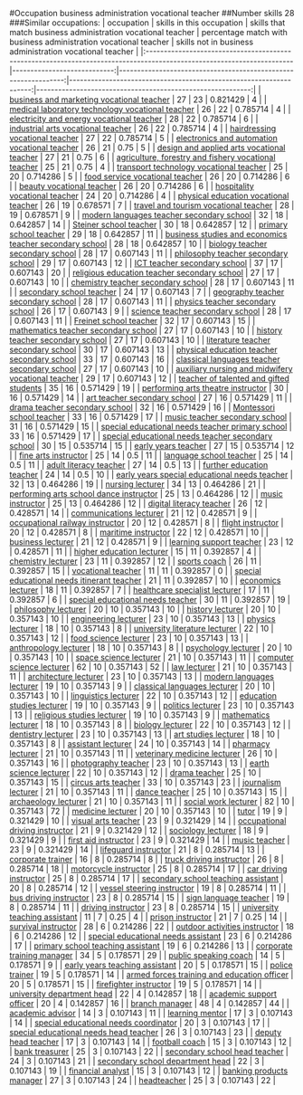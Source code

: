 #Occupation business administration vocational teacher
##Number skills 28
###Similar occupations:
| occupation                                                                                                            |   skills in this occupation |   skills that match business administration vocational teacher |   percentage match with business administration vocational teacher |   skills not in business administration vocational teacher |
|:----------------------------------------------------------------------------------------------------------------------|----------------------------:|---------------------------------------------------------------:|-------------------------------------------------------------------:|-----------------------------------------------------------:|
| [business and marketing vocational teacher](business_and_marketing_vocational_teacher.md)                             |                          27 |                                                             23 |                                                           0.821429 |                                                          4 |
| [medical laboratory technology vocational teacher](medical_laboratory_technology_vocational_teacher.md)               |                          26 |                                                             22 |                                                           0.785714 |                                                          4 |
| [electricity and energy vocational teacher](electricity_and_energy_vocational_teacher.md)                             |                          28 |                                                             22 |                                                           0.785714 |                                                          6 |
| [industrial arts vocational teacher](industrial_arts_vocational_teacher.md)                                           |                          26 |                                                             22 |                                                           0.785714 |                                                          4 |
| [hairdressing vocational teacher](hairdressing_vocational_teacher.md)                                                 |                          27 |                                                             22 |                                                           0.785714 |                                                          5 |
| [electronics and automation vocational teacher](electronics_and_automation_vocational_teacher.md)                     |                          26 |                                                             21 |                                                           0.75     |                                                          5 |
| [design and applied arts vocational teacher](design_and_applied_arts_vocational_teacher.md)                           |                          27 |                                                             21 |                                                           0.75     |                                                          6 |
| [agriculture, forestry and fishery vocational teacher](agriculture,_forestry_and_fishery_vocational_teacher.md)       |                          25 |                                                             21 |                                                           0.75     |                                                          4 |
| [transport technology vocational teacher](transport_technology_vocational_teacher.md)                                 |                          25 |                                                             20 |                                                           0.714286 |                                                          5 |
| [food service vocational teacher](food_service_vocational_teacher.md)                                                 |                          26 |                                                             20 |                                                           0.714286 |                                                          6 |
| [beauty vocational teacher](beauty_vocational_teacher.md)                                                             |                          26 |                                                             20 |                                                           0.714286 |                                                          6 |
| [hospitality vocational teacher](hospitality_vocational_teacher.md)                                                   |                          24 |                                                             20 |                                                           0.714286 |                                                          4 |
| [physical education vocational teacher](physical_education_vocational_teacher.md)                                     |                          26 |                                                             19 |                                                           0.678571 |                                                          7 |
| [travel and tourism vocational teacher](travel_and_tourism_vocational_teacher.md)                                     |                          28 |                                                             19 |                                                           0.678571 |                                                          9 |
| [modern languages teacher secondary school](modern_languages_teacher_secondary_school.md)                             |                          32 |                                                             18 |                                                           0.642857 |                                                         14 |
| [Steiner school teacher](Steiner_school_teacher.md)                                                                   |                          30 |                                                             18 |                                                           0.642857 |                                                         12 |
| [primary school teacher](primary_school_teacher.md)                                                                   |                          29 |                                                             18 |                                                           0.642857 |                                                         11 |
| [business studies and economics teacher secondary school](business_studies_and_economics_teacher_secondary_school.md) |                          28 |                                                             18 |                                                           0.642857 |                                                         10 |
| [biology teacher secondary school](biology_teacher_secondary_school.md)                                               |                          28 |                                                             17 |                                                           0.607143 |                                                         11 |
| [philosophy teacher secondary school](philosophy_teacher_secondary_school.md)                                         |                          29 |                                                             17 |                                                           0.607143 |                                                         12 |
| [ICT teacher secondary school](ICT_teacher_secondary_school.md)                                                       |                          37 |                                                             17 |                                                           0.607143 |                                                         20 |
| [religious education teacher secondary school](religious_education_teacher_secondary_school.md)                       |                          27 |                                                             17 |                                                           0.607143 |                                                         10 |
| [chemistry teacher secondary school](chemistry_teacher_secondary_school.md)                                           |                          28 |                                                             17 |                                                           0.607143 |                                                         11 |
| [secondary school teacher](secondary_school_teacher.md)                                                               |                          24 |                                                             17 |                                                           0.607143 |                                                          7 |
| [geography teacher secondary school](geography_teacher_secondary_school.md)                                           |                          28 |                                                             17 |                                                           0.607143 |                                                         11 |
| [physics teacher secondary school](physics_teacher_secondary_school.md)                                               |                          26 |                                                             17 |                                                           0.607143 |                                                          9 |
| [science teacher secondary school](science_teacher_secondary_school.md)                                               |                          28 |                                                             17 |                                                           0.607143 |                                                         11 |
| [Freinet school teacher](Freinet_school_teacher.md)                                                                   |                          32 |                                                             17 |                                                           0.607143 |                                                         15 |
| [mathematics teacher secondary school](mathematics_teacher_secondary_school.md)                                       |                          27 |                                                             17 |                                                           0.607143 |                                                         10 |
| [history teacher secondary school](history_teacher_secondary_school.md)                                               |                          27 |                                                             17 |                                                           0.607143 |                                                         10 |
| [literature teacher secondary school](literature_teacher_secondary_school.md)                                         |                          30 |                                                             17 |                                                           0.607143 |                                                         13 |
| [physical education teacher secondary school](physical_education_teacher_secondary_school.md)                         |                          33 |                                                             17 |                                                           0.607143 |                                                         16 |
| [classical languages teacher secondary school](classical_languages_teacher_secondary_school.md)                       |                          27 |                                                             17 |                                                           0.607143 |                                                         10 |
| [auxiliary nursing and midwifery vocational teacher](auxiliary_nursing_and_midwifery_vocational_teacher.md)           |                          29 |                                                             17 |                                                           0.607143 |                                                         12 |
| [teacher of talented and gifted students](teacher_of_talented_and_gifted_students.md)                                 |                          35 |                                                             16 |                                                           0.571429 |                                                         19 |
| [performing arts theatre instructor](performing_arts_theatre_instructor.md)                                           |                          30 |                                                             16 |                                                           0.571429 |                                                         14 |
| [art teacher secondary school](art_teacher_secondary_school.md)                                                       |                          27 |                                                             16 |                                                           0.571429 |                                                         11 |
| [drama teacher secondary school](drama_teacher_secondary_school.md)                                                   |                          32 |                                                             16 |                                                           0.571429 |                                                         16 |
| [Montessori school teacher](Montessori_school_teacher.md)                                                             |                          33 |                                                             16 |                                                           0.571429 |                                                         17 |
| [music teacher secondary school](music_teacher_secondary_school.md)                                                   |                          31 |                                                             16 |                                                           0.571429 |                                                         15 |
| [special educational needs teacher primary school](special_educational_needs_teacher_primary_school.md)               |                          33 |                                                             16 |                                                           0.571429 |                                                         17 |
| [special educational needs teacher secondary school](special_educational_needs_teacher_secondary_school.md)           |                          30 |                                                             15 |                                                           0.535714 |                                                         15 |
| [early years teacher](early_years_teacher.md)                                                                         |                          27 |                                                             15 |                                                           0.535714 |                                                         12 |
| [fine arts instructor](fine_arts_instructor.md)                                                                       |                          25 |                                                             14 |                                                           0.5      |                                                         11 |
| [language school teacher](language_school_teacher.md)                                                                 |                          25 |                                                             14 |                                                           0.5      |                                                         11 |
| [adult literacy teacher](adult_literacy_teacher.md)                                                                   |                          27 |                                                             14 |                                                           0.5      |                                                         13 |
| [further education teacher](further_education_teacher.md)                                                             |                          24 |                                                             14 |                                                           0.5      |                                                         10 |
| [early years special educational needs teacher](early_years_special_educational_needs_teacher.md)                     |                          32 |                                                             13 |                                                           0.464286 |                                                         19 |
| [nursing lecturer](nursing_lecturer.md)                                                                               |                          34 |                                                             13 |                                                           0.464286 |                                                         21 |
| [performing arts school dance instructor](performing_arts_school_dance_instructor.md)                                 |                          25 |                                                             13 |                                                           0.464286 |                                                         12 |
| [music instructor](music_instructor.md)                                                                               |                          25 |                                                             13 |                                                           0.464286 |                                                         12 |
| [digital literacy teacher](digital_literacy_teacher.md)                                                               |                          26 |                                                             12 |                                                           0.428571 |                                                         14 |
| [communications lecturer](communications_lecturer.md)                                                                 |                          21 |                                                             12 |                                                           0.428571 |                                                          9 |
| [occupational railway instructor](occupational_railway_instructor.md)                                                 |                          20 |                                                             12 |                                                           0.428571 |                                                          8 |
| [flight instructor](flight_instructor.md)                                                                             |                          20 |                                                             12 |                                                           0.428571 |                                                          8 |
| [maritime instructor](maritime_instructor.md)                                                                         |                          22 |                                                             12 |                                                           0.428571 |                                                         10 |
| [business lecturer](business_lecturer.md)                                                                             |                          21 |                                                             12 |                                                           0.428571 |                                                          9 |
| [learning support teacher](learning_support_teacher.md)                                                               |                          23 |                                                             12 |                                                           0.428571 |                                                         11 |
| [higher education lecturer](higher_education_lecturer.md)                                                             |                          15 |                                                             11 |                                                           0.392857 |                                                          4 |
| [chemistry lecturer](chemistry_lecturer.md)                                                                           |                          23 |                                                             11 |                                                           0.392857 |                                                         12 |
| [sports coach](sports_coach.md)                                                                                       |                          26 |                                                             11 |                                                           0.392857 |                                                         15 |
| [vocational teacher](vocational_teacher.md)                                                                           |                          11 |                                                             11 |                                                           0.392857 |                                                          0 |
| [special educational needs itinerant teacher](special_educational_needs_itinerant_teacher.md)                         |                          21 |                                                             11 |                                                           0.392857 |                                                         10 |
| [economics lecturer](economics_lecturer.md)                                                                           |                          18 |                                                             11 |                                                           0.392857 |                                                          7 |
| [healthcare specialist lecturer](healthcare_specialist_lecturer.md)                                                   |                          17 |                                                             11 |                                                           0.392857 |                                                          6 |
| [special educational needs teacher](special_educational_needs_teacher.md)                                             |                          30 |                                                             11 |                                                           0.392857 |                                                         19 |
| [philosophy lecturer](philosophy_lecturer.md)                                                                         |                          20 |                                                             10 |                                                           0.357143 |                                                         10 |
| [history lecturer](history_lecturer.md)                                                                               |                          20 |                                                             10 |                                                           0.357143 |                                                         10 |
| [engineering lecturer](engineering_lecturer.md)                                                                       |                          23 |                                                             10 |                                                           0.357143 |                                                         13 |
| [physics lecturer](physics_lecturer.md)                                                                               |                          18 |                                                             10 |                                                           0.357143 |                                                          8 |
| [university literature lecturer](university_literature_lecturer.md)                                                   |                          22 |                                                             10 |                                                           0.357143 |                                                         12 |
| [food science lecturer](food_science_lecturer.md)                                                                     |                          23 |                                                             10 |                                                           0.357143 |                                                         13 |
| [anthropology lecturer](anthropology_lecturer.md)                                                                     |                          18 |                                                             10 |                                                           0.357143 |                                                          8 |
| [psychology lecturer](psychology_lecturer.md)                                                                         |                          20 |                                                             10 |                                                           0.357143 |                                                         10 |
| [space science lecturer](space_science_lecturer.md)                                                                   |                          21 |                                                             10 |                                                           0.357143 |                                                         11 |
| [computer science lecturer](computer_science_lecturer.md)                                                             |                          62 |                                                             10 |                                                           0.357143 |                                                         52 |
| [law lecturer](law_lecturer.md)                                                                                       |                          21 |                                                             10 |                                                           0.357143 |                                                         11 |
| [architecture lecturer](architecture_lecturer.md)                                                                     |                          23 |                                                             10 |                                                           0.357143 |                                                         13 |
| [modern languages lecturer](modern_languages_lecturer.md)                                                             |                          19 |                                                             10 |                                                           0.357143 |                                                          9 |
| [classical languages lecturer](classical_languages_lecturer.md)                                                       |                          20 |                                                             10 |                                                           0.357143 |                                                         10 |
| [linguistics lecturer](linguistics_lecturer.md)                                                                       |                          22 |                                                             10 |                                                           0.357143 |                                                         12 |
| [education studies lecturer](education_studies_lecturer.md)                                                           |                          19 |                                                             10 |                                                           0.357143 |                                                          9 |
| [politics lecturer](politics_lecturer.md)                                                                             |                          23 |                                                             10 |                                                           0.357143 |                                                         13 |
| [religious studies lecturer](religious_studies_lecturer.md)                                                           |                          19 |                                                             10 |                                                           0.357143 |                                                          9 |
| [mathematics lecturer](mathematics_lecturer.md)                                                                       |                          18 |                                                             10 |                                                           0.357143 |                                                          8 |
| [biology lecturer](biology_lecturer.md)                                                                               |                          22 |                                                             10 |                                                           0.357143 |                                                         12 |
| [dentistry lecturer](dentistry_lecturer.md)                                                                           |                          23 |                                                             10 |                                                           0.357143 |                                                         13 |
| [art studies lecturer](art_studies_lecturer.md)                                                                       |                          18 |                                                             10 |                                                           0.357143 |                                                          8 |
| [assistant lecturer](assistant_lecturer.md)                                                                           |                          24 |                                                             10 |                                                           0.357143 |                                                         14 |
| [pharmacy lecturer](pharmacy_lecturer.md)                                                                             |                          21 |                                                             10 |                                                           0.357143 |                                                         11 |
| [veterinary medicine lecturer](veterinary_medicine_lecturer.md)                                                       |                          26 |                                                             10 |                                                           0.357143 |                                                         16 |
| [photography teacher](photography_teacher.md)                                                                         |                          23 |                                                             10 |                                                           0.357143 |                                                         13 |
| [earth science lecturer](earth_science_lecturer.md)                                                                   |                          22 |                                                             10 |                                                           0.357143 |                                                         12 |
| [drama teacher](drama_teacher.md)                                                                                     |                          25 |                                                             10 |                                                           0.357143 |                                                         15 |
| [circus arts teacher](circus_arts_teacher.md)                                                                         |                          33 |                                                             10 |                                                           0.357143 |                                                         23 |
| [journalism lecturer](journalism_lecturer.md)                                                                         |                          21 |                                                             10 |                                                           0.357143 |                                                         11 |
| [dance teacher](dance_teacher.md)                                                                                     |                          25 |                                                             10 |                                                           0.357143 |                                                         15 |
| [archaeology lecturer](archaeology_lecturer.md)                                                                       |                          21 |                                                             10 |                                                           0.357143 |                                                         11 |
| [social work lecturer](social_work_lecturer.md)                                                                       |                          82 |                                                             10 |                                                           0.357143 |                                                         72 |
| [medicine lecturer](medicine_lecturer.md)                                                                             |                          20 |                                                             10 |                                                           0.357143 |                                                         10 |
| [tutor](tutor.md)                                                                                                     |                          19 |                                                              9 |                                                           0.321429 |                                                         10 |
| [visual arts teacher](visual_arts_teacher.md)                                                                         |                          23 |                                                              9 |                                                           0.321429 |                                                         14 |
| [occupational driving instructor](occupational_driving_instructor.md)                                                 |                          21 |                                                              9 |                                                           0.321429 |                                                         12 |
| [sociology lecturer](sociology_lecturer.md)                                                                           |                          18 |                                                              9 |                                                           0.321429 |                                                          9 |
| [first aid instructor](first_aid_instructor.md)                                                                       |                          23 |                                                              9 |                                                           0.321429 |                                                         14 |
| [music teacher](music_teacher.md)                                                                                     |                          23 |                                                              9 |                                                           0.321429 |                                                         14 |
| [lifeguard instructor](lifeguard_instructor.md)                                                                       |                          21 |                                                              8 |                                                           0.285714 |                                                         13 |
| [corporate trainer](corporate_trainer.md)                                                                             |                          16 |                                                              8 |                                                           0.285714 |                                                          8 |
| [truck driving instructor](truck_driving_instructor.md)                                                               |                          26 |                                                              8 |                                                           0.285714 |                                                         18 |
| [motorcycle instructor](motorcycle_instructor.md)                                                                     |                          25 |                                                              8 |                                                           0.285714 |                                                         17 |
| [car driving instructor](car_driving_instructor.md)                                                                   |                          25 |                                                              8 |                                                           0.285714 |                                                         17 |
| [secondary school teaching assistant](secondary_school_teaching_assistant.md)                                         |                          20 |                                                              8 |                                                           0.285714 |                                                         12 |
| [vessel steering instructor](vessel_steering_instructor.md)                                                           |                          19 |                                                              8 |                                                           0.285714 |                                                         11 |
| [bus driving instructor](bus_driving_instructor.md)                                                                   |                          23 |                                                              8 |                                                           0.285714 |                                                         15 |
| [sign language teacher](sign_language_teacher.md)                                                                     |                          19 |                                                              8 |                                                           0.285714 |                                                         11 |
| [driving instructor](driving_instructor.md)                                                                           |                          23 |                                                              8 |                                                           0.285714 |                                                         15 |
| [university teaching assistant](university_teaching_assistant.md)                                                     |                          11 |                                                              7 |                                                           0.25     |                                                          4 |
| [prison instructor](prison_instructor.md)                                                                             |                          21 |                                                              7 |                                                           0.25     |                                                         14 |
| [survival instructor](survival_instructor.md)                                                                         |                          28 |                                                              6 |                                                           0.214286 |                                                         22 |
| [outdoor activities instructor](outdoor_activities_instructor.md)                                                     |                          18 |                                                              6 |                                                           0.214286 |                                                         12 |
| [special educational needs assistant](special_educational_needs_assistant.md)                                         |                          23 |                                                              6 |                                                           0.214286 |                                                         17 |
| [primary school teaching assistant](primary_school_teaching_assistant.md)                                             |                          19 |                                                              6 |                                                           0.214286 |                                                         13 |
| [corporate training manager](corporate_training_manager.md)                                                           |                          34 |                                                              5 |                                                           0.178571 |                                                         29 |
| [public speaking coach](public_speaking_coach.md)                                                                     |                          14 |                                                              5 |                                                           0.178571 |                                                          9 |
| [early years teaching assistant](early_years_teaching_assistant.md)                                                   |                          20 |                                                              5 |                                                           0.178571 |                                                         15 |
| [police trainer](police_trainer.md)                                                                                   |                          19 |                                                              5 |                                                           0.178571 |                                                         14 |
| [armed forces training and education officer](armed_forces_training_and_education_officer.md)                         |                          20 |                                                              5 |                                                           0.178571 |                                                         15 |
| [firefighter instructor](firefighter_instructor.md)                                                                   |                          19 |                                                              5 |                                                           0.178571 |                                                         14 |
| [university department head](university_department_head.md)                                                           |                          22 |                                                              4 |                                                           0.142857 |                                                         18 |
| [academic support officer](academic_support_officer.md)                                                               |                          20 |                                                              4 |                                                           0.142857 |                                                         16 |
| [branch manager](branch_manager.md)                                                                                   |                          48 |                                                              4 |                                                           0.142857 |                                                         44 |
| [academic advisor](academic_advisor.md)                                                                               |                          14 |                                                              3 |                                                           0.107143 |                                                         11 |
| [learning mentor](learning_mentor.md)                                                                                 |                          17 |                                                              3 |                                                           0.107143 |                                                         14 |
| [special educational needs coordinator](special_educational_needs_coordinator.md)                                     |                          20 |                                                              3 |                                                           0.107143 |                                                         17 |
| [special educational needs head teacher](special_educational_needs_head_teacher.md)                                   |                          26 |                                                              3 |                                                           0.107143 |                                                         23 |
| [deputy head teacher](deputy_head_teacher.md)                                                                         |                          17 |                                                              3 |                                                           0.107143 |                                                         14 |
| [football coach](football_coach.md)                                                                                   |                          15 |                                                              3 |                                                           0.107143 |                                                         12 |
| [bank treasurer](bank_treasurer.md)                                                                                   |                          25 |                                                              3 |                                                           0.107143 |                                                         22 |
| [secondary school head teacher](secondary_school_head_teacher.md)                                                     |                          24 |                                                              3 |                                                           0.107143 |                                                         21 |
| [secondary school department head](secondary_school_department_head.md)                                               |                          22 |                                                              3 |                                                           0.107143 |                                                         19 |
| [financial analyst](financial_analyst.md)                                                                             |                          15 |                                                              3 |                                                           0.107143 |                                                         12 |
| [banking products manager](banking_products_manager.md)                                                               |                          27 |                                                              3 |                                                           0.107143 |                                                         24 |
| [headteacher](headteacher.md)                                                                                         |                          25 |                                                              3 |                                                           0.107143 |                                                         22 |
